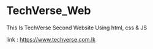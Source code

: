 # TechVerse_Web
This Is TechVerse Second Website Using html, css &amp; JS

link : https://www.techverse.com.lk

